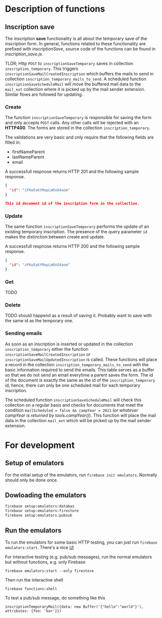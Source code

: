 # Description of functions
## Inscription save
The inscription **save** functionality is all about the temporary save of the inscription form. In general, functions related to these functionality are prefixed with *inscriptionSave*, source code of the functions can be found in *inscription_save.js*.

TLDR;
Http `POST` to `inscriptionSaveTemporary` saves in collection `inscription_temporary`. This triggers `inscriptionSaveMailCreatedInscription` which buffers the mails to send in collection `inscription_temporary_mails_to_send`.
A scheduled function `inscriptionSaveScheduleMail` will move the buffered mail data to the `mail_ext` collection where it is picked up by the mail sender extension. Similar flows are followed for updating.
### Create
The function `inscriptionSaveTemporary` is responsible for saving the form and only accepts `POST` calls. Any other calls will be rejected with an **HTTP400**.
The forms are stored in the collection `inscription_temporary`.

The validations are very basic and only require that the following fields are filled in:
* firstNameParent
* lastNameParent
* email

A successfull respnose returns HTTP 201 and the following sample response.
```json
{
  "id": "zFKw5akYMopLmRxO4aom"
}

This id document id of the inscription form in the collection.
```
### Update
The same function `inscriptionSaveTemporary` performs the update of an existing temporary inscription. The presence of the query parameter `id` makes the distinction between create and update.

A successfull respnose returns HTTP 200 and the following sample response.
```json
{
  "id": "zFKw5akYMopLmRxO4aom"
}
```

### Get
TODO

### Delete
TODO should happend as a result of saving it. Probably want to save with the same id as the temporary one.

### Sending emails
As soon as an inscription is inserted or updated in the collection `inscription_temporary` either the function `inscriptionSaveMailCreatedInscription` or `inscriptionSaveMailUpdatedInscription` is called. These functions will place a record in the collection `inscription_temporary_mails_to_send` with the basic information required to send the emails. This table serves as a buffer so that we do not send an email everytime a parent saves the form. The id of the document is exactly the same as the id of the `inscription_temporary` id, hence, there can only be one scheduled mail for each temporary inscription.

The scheduled function `inscriptionSaveScheduleMail` will check this collection on a regular basis and checks for documents that meet the condition `mailScheduled = false && campYear = 2021` (*or whatever campYear is returned by tools.campYear()*).
This function will place the mail data in the collection `mail_ext` which will be picked up by the mail sender extension.
# For development

## Setup of emulators
For the initial setup of the emulators, run `firebase init emulators`. Normally should only be done once.

## Dowloading the emulators
```bash
firebase setup:emulators:databas
firebase setup:emulators:firestore
firebase setup:emulators:pubsub
```

## Run the emulators
To run the emulators for some basic HTTP testing, you can just run `firebase emulators:start`. There's a nice [UI](http://127.0.0.1:3001)

For interactive testing (e.g. pub/sub messages), run the normal emulators but without functions, e.g. only Firebase

`firebase emulators:start --only firestore`

Then run the interactive shell

`firebase functions:shell`

To test a pub/sub message, do something like this

`inscriptionTemporaryMail({data: new Buffer('{"hello":"world"}'), attributes: {foo: 'bar'}})`

